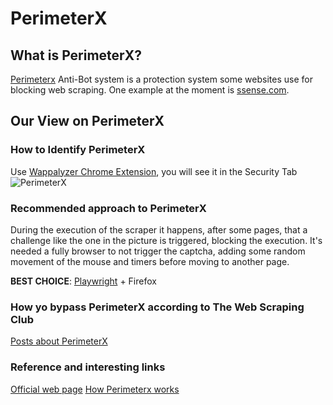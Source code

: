 # PerimeterX

## What is PerimeterX?
[Perimeterx](https://www.perimeterx.com/products/bot-defender "Perimeterx") Anti-Bot system is a protection system some websites use for blocking web scraping. One example at the moment is [ssense.com](https://www.ssense.com/).

## Our View on PerimeterX

### How to Identify PerimeterX
Use [Wappalyzer Chrome Extension](https://github.com/reanalytics-databoutique/webscraping-open-doc/blob/0386528f99a1209a538f6d042e859cd9933011c8/Pages/Tools/Wappalyzer.md), you will see it in the Security Tab
![PerimeterX](https://github.com/reanalytics-databoutique/webscraping-open-doc/blob/main/Images/Antibot/Perimterx1.png)

### Recommended approach to PerimeterX
During the execution of the scraper it happens, after some pages, that a challenge like the one in the picture is triggered, blocking the execution. It's needed a fully browser to not trigger the captcha, adding some random movement of the mouse and timers before moving to another page.

**BEST CHOICE**: [Playwright](https://github.com/reanalytics-databoutique/webscraping-open-doc/blob/main/Pages/Tools/Playwright.md) + Firefox

### How yo bypass PerimeterX according to The Web Scraping Club
[Posts about PerimeterX](https://substack.thewebscraping.club/t/perimeterx)

### Reference and interesting links
[Official web page](https://www.perimeterx.com/products/bot-defender)
[How Perimeterx works](https://www.trickster.dev/post/how-does-perimeterx-bot-defender-work/)

